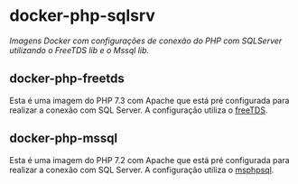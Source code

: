 # docker-php-sqlsrv

*Imagens Docker com configurações de conexão do PHP com SQLServer utilizando o FreeTDS lib e o Mssql lib.*

## docker-php-freetds

Esta é uma imagem do PHP 7.3 com Apache que está pré configurada para realizar a conexão com SQL Server. A configuração utiliza o [freeTDS](http://www.freetds.org/).

## docker-php-mssql

Esta é uma imagem do PHP 7.2 com Apache que está pré configurada para realizar a conexão com SQL Server. A configuração utiliza o [msphpsql](https://github.com/Microsoft/msphpsql).
